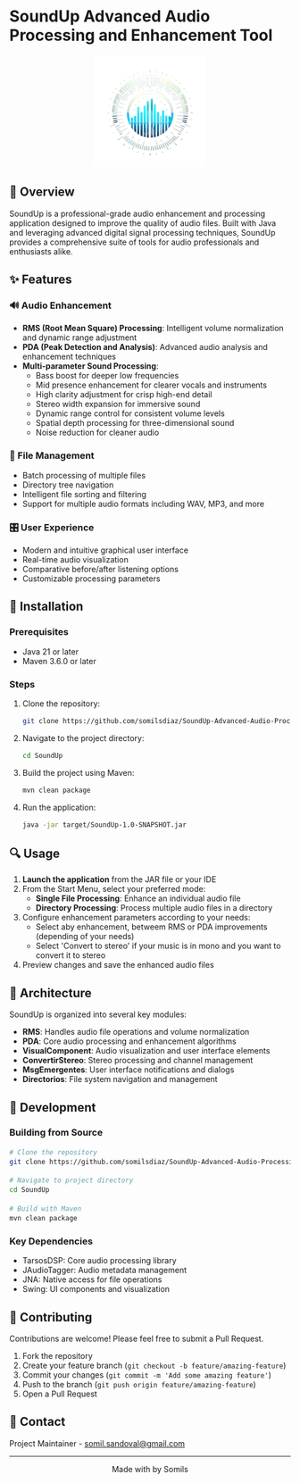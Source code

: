 # SoundUp Advanced Audio Processing and Enhancement Tool


<p align="center">
  <img src="https://github.com/somilsdiaz/SoundUp-Advanced-Audio-Processing-and-Enhancement-Tool/blob/main/src/main/java/resources/iconMain.png" alt="SoundUp Logo" width="200"/>
</p>

## 🎵 Overview

SoundUp is a professional-grade audio enhancement and processing application designed to improve the quality of audio files. Built with Java and leveraging advanced digital signal processing techniques, SoundUp provides a comprehensive suite of tools for audio professionals and enthusiasts alike.

## ✨ Features

### 🔊 Audio Enhancement
- **RMS (Root Mean Square) Processing**: Intelligent volume normalization and dynamic range adjustment
- **PDA (Peak Detection and Analysis)**: Advanced audio analysis and enhancement techniques
- **Multi-parameter Sound Processing**:
  - Bass boost for deeper low frequencies
  - Mid presence enhancement for clearer vocals and instruments
  - High clarity adjustment for crisp high-end detail
  - Stereo width expansion for immersive sound
  - Dynamic range control for consistent volume levels
  - Spatial depth processing for three-dimensional sound
  - Noise reduction for cleaner audio

### 📂 File Management
- Batch processing of multiple files
- Directory tree navigation
- Intelligent file sorting and filtering
- Support for multiple audio formats including WAV, MP3, and more

### 🎛️ User Experience
- Modern and intuitive graphical user interface
- Real-time audio visualization
- Comparative before/after listening options
- Customizable processing parameters

## 🚀 Installation

### Prerequisites
- Java 21 or later
- Maven 3.6.0 or later

### Steps
1. Clone the repository:
   ```bash
   git clone https://github.com/somilsdiaz/SoundUp-Advanced-Audio-Processing-and-Enhancement-Tool
   ```

2. Navigate to the project directory:
   ```bash
   cd SoundUp
   ```

3. Build the project using Maven:
   ```bash
   mvn clean package
   ```

4. Run the application:
   ```bash
   java -jar target/SoundUp-1.0-SNAPSHOT.jar
   ```

## 🔍 Usage

1. **Launch the application** from the JAR file or your IDE
2. From the Start Menu, select your preferred mode:
   - **Single File Processing**: Enhance an individual audio file
   - **Directory Processing**: Process multiple audio files in a directory
3. Configure enhancement parameters according to your needs:
   - Select aby enhancement, betweem RMS or PDA improvements (depending of your needs) 
   - Select 'Convert to stereo' if your music is in mono and you want to convert it to stereo
4. Preview changes and save the enhanced audio files

## 🧩 Architecture

SoundUp is organized into several key modules:

- **RMS**: Handles audio file operations and volume normalization
- **PDA**: Core audio processing and enhancement algorithms
- **VisualComponent**: Audio visualization and user interface elements
- **ConvertirStereo**: Stereo processing and channel management
- **MsgEmergentes**: User interface notifications and dialogs
- **Directorios**: File system navigation and management

## 🔧 Development

### Building from Source
```bash
# Clone the repository
git clone https://github.com/somilsdiaz/SoundUp-Advanced-Audio-Processing-and-Enhancement-Tool

# Navigate to project directory
cd SoundUp

# Build with Maven
mvn clean package
```

### Key Dependencies
- TarsosDSP: Core audio processing library
- JAudioTagger: Audio metadata management
- JNA: Native access for file operations
- Swing: UI components and visualization

## 👥 Contributing

Contributions are welcome! Please feel free to submit a Pull Request.

1. Fork the repository
2. Create your feature branch (`git checkout -b feature/amazing-feature`)
3. Commit your changes (`git commit -m 'Add some amazing feature'`)
4. Push to the branch (`git push origin feature/amazing-feature`)
5. Open a Pull Request

## 📧 Contact

Project Maintainer - [somil.sandoval@gmail.com](mailto:somil.sandoval@gmail.com)

---

<p align="center">
  Made with by Somils
</p> 
